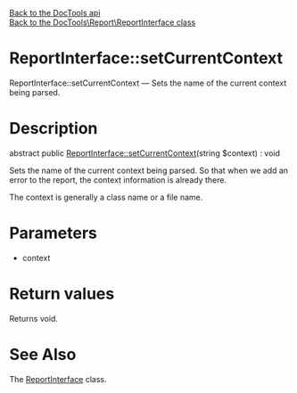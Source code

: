 [Back to the DocTools api](https://github.com/lingtalfi/DocTools/blob/master/doc/api/DocTools.md)<br>
[Back to the DocTools\Report\ReportInterface class](https://github.com/lingtalfi/DocTools/blob/master/doc/api/DocTools/Report/ReportInterface.md)


ReportInterface::setCurrentContext
================



ReportInterface::setCurrentContext — Sets the name of the current context being parsed.




Description
================


abstract public [ReportInterface::setCurrentContext](https://github.com/lingtalfi/DocTools/blob/master/doc/api/DocTools/Report/ReportInterface/setCurrentContext.md)(string $context) : void




Sets the name of the current context being parsed.
So that when we add an error to the report, the context information is already there.

The context is generally a class name or a file name.




Parameters
================


- context

    


Return values
================

Returns void.







See Also
================

The [ReportInterface](https://github.com/lingtalfi/DocTools/blob/master/doc/api/DocTools/Report/ReportInterface.md) class.
